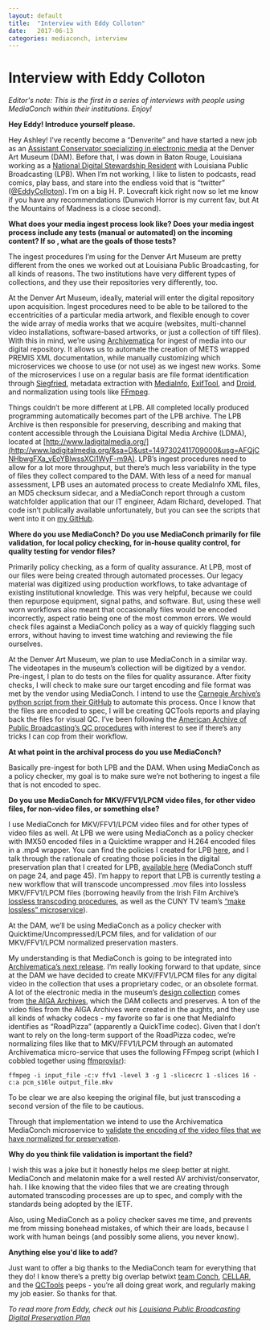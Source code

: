 ```yaml
---
layout: default
title:  "Interview with Eddy Colloton"
date:   2017-06-13
categories: mediaconch, interview
---
```


# Interview with Eddy Colloton

*Editor's note: This is the first in a series of interviews with people using MediaConch within their institutions. Enjoy!*


**Hey Eddy! Introduce yourself please.**

Hey Ashley! I’ve recently become a “Denverite” and have started a new job as an [Assistant Conservator specializing in electronic media](http://www.kunc.org/post/built-past-floppy-disk-and-vhs-art-need-creative-conservation&sa=D&ust=1497302411695000&usg=AFQjCNEd4gxsXMGMqdLlhnkyQ3U_cuCpug) at the Denver Art Museum (DAM). Before that, I was down in Baton Rouge, Louisiana working as a [National Digital Stewardship Resident](https://ndsr.americanarchive.org/&sa=D&ust=1497302411696000&usg=AFQjCNFAxhriwjXWqTbSm04mdYPhmQx3aA) with Louisiana Public Broadcasting (LPB). When I’m not working, I like to listen to podcasts, read comics, play bass, and stare into the endless void that is “twitter” ([@EddyColloton](https://twitter.com/EddyColloton)). I’m on a big H. P. Lovecraft kick right now so let me know if you have any recommendations (Dunwich Horror is my current fav, but At the Mountains of Madness is a close second).


**What does your media ingest process look like? Does your media ingest process include any tests (manual or automated) on the incoming content? If so , what are the goals of those tests?**

The ingest procedures I’m using for the Denver Art Museum are pretty different from the ones we worked out at Louisiana Public Broadcasting, for all kinds of reasons. The two institutions have very different types of collections, and they use their repositories very differently, too.

At the Denver Art Museum, ideally, material will enter the digital repository upon acquisition. Ingest procedures need to be able to be tailored to the eccentricities of a particular media artwork, and flexible enough to cover the wide array of media works that we acquire (websites, multi-channel video installations, software-based artworks, or just a collection of tiff files). With this in mind, we’re using [Archivematica](https://www.archivematica.org/en/&sa=D&ust=1497302411701000&usg=AFQjCNGiYD7IxXFq_vJwvx1v9OhMyEjDsQ) for ingest of media into our digital repository. It allows us to automate the creation of METS wrapped PREMIS XML documentation, while manually customizing which microservices we choose to use (or not use) as we ingest new works. Some of the microservices I use on a regular basis are file format identification through [Siegfried](http://www.itforarchivists.com/siegfried&sa=D&ust=1497302411703000&usg=AFQjCNFls8VIadFVVfzr7aMZO4wnAxp8KQ), metadata extraction with [MediaInfo](https://mediaarea.net/ru/mediainfo&sa=D&ust=1497302411704000&usg=AFQjCNE2WXrMudOm6zPEugJ8iAiqmrqCtQ), [ExifTool](http://www.sno.phy.queensu.ca/~phil/exiftool/&sa=D&ust=1497302411705000&usg=AFQjCNGQvM_KgEjvGZxJSdFCmY6FQEWBFA), and [Droid](http://www.dcc.ac.uk/resources/external/droid&sa=D&ust=1497302411706000&usg=AFQjCNGX3FGken7O5d-JRMZ9EnANE6DGCw), and normalization using tools like [FFmpeg](https://ffmpeg.org/&sa=D&ust=1497302411707000&usg=AFQjCNEb6U7fL221fOQdmYIQ7KkZAROX3Q).

Things couldn’t be more different at LPB. All completed locally produced programming automatically becomes part of the LPB archive. The LPB Archive is then responsible for preserving, describing and making that content accessible through the Louisiana Digital Media Archive (LDMA), located at [http://www.ladigitalmedia.org/](http://www.ladigitalmedia.org/&sa=D&ust=1497302411709000&usg=AFQjCNHbwgFXa_vEoYBlwssXCi1WyF-m9A). LPB’s ingest procedures need to allow for a lot more throughput, but there’s much less variability in the type of files they collect compared to the DAM. With less of a need for manual assessment, LPB uses an automated process to create MediaInfo XML files, an MD5 checksum sidecar, and a MediaConch report through a custom watchfolder application that our IT engineer, Adam Richard, developed. That code isn’t publically available unfortunately, but you can see the scripts that went into it on [my GitHub](https://github.com/eddycolloton/LPB_ArchiveProcesses&sa=D&ust=1497302411710000&usg=AFQjCNFHpD6_n8dWf5Gicn-w0iqKZEwWFQ).


**Where do you use MediaConch? Do you use MediaConch primarily for file validation, for local policy checking, for in-house quality control, for quality testing for vendor files?**

Primarily policy checking, as a form of quality assurance. At LPB, most of our files were being created through automated processes. Our legacy material was digitized using production workflows, to take advantage of existing institutional knowledge. This was very helpful, because we could then repurpose equipment, signal paths, and software. But, using these well worn workflows also meant that occasionally files would be encoded incorrectly, aspect ratio being one of the most common errors. We would check files against a MediaConch policy as a way of quickly flagging such errors, without having to invest time watching and reviewing the file ourselves.

At the Denver Art Museum, we plan to use MediaConch in a similar way. The videotapes in the museum’s collection will be digitized by a vendor. Pre-ingest, I plan to do tests on the files for quality assurance. After fixity checks, I will check to make sure our target encoding and file format was met by the vendor using MediaConch. I intend to use the [Carnegie Archive’s python script from their GitHub](https://github.com/CarnegieHall/quality-control/blob/master/mediaconch/mediaconch-xmlreport-summary.py&sa=D&ust=1497302411714000&usg=AFQjCNGNBDXo2efUjLy6ztfFzk-hz3bIgQ) to automate this process. Once I know that the files are encoded to spec, I will be creating QCTools reports and playing back the files for visual QC. I’ve been following the [American Archive of Public Broadcasting’s QC procedures](https://americanarchivepb.wordpress.com/2017/04/12/pbs-newshour-digitization-project-update-ingest-and-digital-preservation-workflows/&sa=D&ust=1497302411715000&usg=AFQjCNEbvjjJMWxL0v4GLuwhRRx9l5EsKw) with interest to see if there’s any tricks I can cop from their workflow.


**At what point in the archival process do you use MediaConch?**


Basically pre-ingest for both LPB and the DAM. When using MediaConch as a policy checker, my goal is to make sure we’re not bothering to ingest a file that is not encoded to spec.

**Do you use MediaConch for MKV/FFV1/LPCM video files, for other video files, for non-video files, or something else?**


I use MediaConch for MKV/FFV1/LPCM video files and for other types of video files as well. At LPB we were using MediaConch as a policy checker with IMX50 encoded files in a Quicktime wrapper and H.264 encoded files in a .mp4 wrapper. You can find the policies I created for LPB [here](https://github.com/eddycolloton/MediaConch&sa=D&ust=1497302411720000&usg=AFQjCNGAbyEM1vzB7hJkVhtTkYVLDqvNEA), and I talk through the rationale of creating those policies in the digital preservation plan that I created for LPB, [available here](https://aapbndsr.files.wordpress.com/2017/03/lpb_digital_preservation_plan_aapb_ndsr.pdf&sa=D&ust=1497302411721000&usg=AFQjCNElVoA6Px0syynhoms4_AdmpOvB1w) (MediaConch stuff on page 24, and page 45). I’m happy to report that LPB is currently testing a new workflow that will transcode uncompressed .mov files into lossless MKV/FFV1/LPCM files (borrowing heavily from the Irish Film Archive’s [lossless transcoding procedures](https://github.com/kieranjol/IFIscripts/blob/master/makeffv1.py&sa=D&ust=1497302411722000&usg=AFQjCNHbDuGNzix5cDWsLOm6m9ccLT1YIA), as well as the CUNY TV team’s [“make lossless” microservice](https://github.com/mediamicroservices/mm/blob/master/makelossless&sa=D&ust=1497302411724000&usg=AFQjCNGC5RRaNQ_h1pnbNukiiKlcY1wDNA)).

At the DAM, we’ll be using MediaConch as a policy checker with Quicktime/Uncompressed/LPCM files, and for validation of our MKV/FFV1/LPCM normalized preservation masters.

My understanding is that MediaConch is going to be integrated into [Archivematica’s next release](https://wiki.archivematica.org/MediaConch_workflow&sa=D&ust=1497302411728000&usg=AFQjCNFRIcrfLP_yKT6oNtDbVgaWflqz7A). I’m really looking forward to that update, since at the DAM we have decided to create MKV/FFV1/LPCM files for any digital video in the collection that uses a proprietary codec, or an obsolete format. A lot of the electronic media in the museum’s [design collection](http://denverartmuseum.org/collections/architecture-design-graphics&sa=D&ust=1497302411729000&usg=AFQjCNHi1BIRCa2vf08SKkJmoxmCX32ARg) comes from [the AIGA Archives](http://designarchives.aiga.org/%23/home&sa=D&ust=1497302411731000&usg=AFQjCNHc2eqfNGphFONluVYYj8ivFAwMPA), which the DAM collects and preserves. A ton of the video files from the AIGA Archives were created in the aughts, and they use all kinds of whacky codecs - my favorite so far is one that MediaInfo identifies as “RoadPizza” (apparently a QuickTime codec). Given that I don’t want to rely on the long-term support of the RoadPizza codec, we’re normalizing files like that to MKV/FFV1/LPCM through an automated Archivematica micro-service that uses the following FFmpeg script (which I cobbled together using [ffmprovisr](https://amiaopensource.github.io/ffmprovisr/&sa=D&ust=1497302411732000&usg=AFQjCNHx6UqnvVMH3B319D-dCYkd6EEYYg)):


`ffmpeg -i input_file -c:v ffv1 -level 3 -g 1 -slicecrc 1 -slices 16 -c:a pcm_s16le output_file.mkv`


To be clear we are also keeping the original file, but just transcoding a second version of the file to be cautious.

Through that implementation we intend to use the Archivematica MediaConch microservice to [validate the encoding of the video files that we have normalized for preservation](https://wiki.archivematica.org/Requirements/MediaConch_integration%23Post-normalization&sa=D&ust=1497302411737000&usg=AFQjCNE6BYrfOcDR5b1z1TItdfwNpShYnQ).


**Why do you think file validation is important the field?**


I wish this was a joke but it honestly helps me sleep better at night. MediaConch and melatonin make for a well rested AV archivist/conservator, hah. I like knowing that the video files that we are creating through automated transcoding processes are up to spec, and comply with the standards being adopted by the IETF.


Also, using MediaConch as a policy checker saves me time, and prevents me from missing bonehead mistakes, of which their are loads, because I work with human beings (and possibly some aliens, you never know).


**Anything else you'd like to add?**


Just want to offer a big thanks to the MediaConch team for everything that they do! I know there’s a pretty big overlap betwixt [team Conch](https://mediaarea.net/MediaConch/team.html&sa=D&ust=1497302411743000&usg=AFQjCNGc9v_uSSu6xXg7-nRvy7idDGMmoA), [CELLAR](https://datatracker.ietf.org/wg/cellar/charter/&sa=D&ust=1497302411744000&usg=AFQjCNFHpwMhQl4Cky0kBwOFNZzsVi8nfQ), and the [QCTools](https://www.bavc.org/preserve-media/preservation-tools/qctools&sa=D&ust=1497302411745000&usg=AFQjCNF063AK_HNeUl-RJh6oqizFIkNapA) peeps - you’re all doing great work, and regularly making my job easier. So thanks for that.

*To read more from Eddy, check out his [Louisiana Public Broadcasting Digital Preservation Plan](https://aapbndsr.files.wordpress.com/2017/03/lpb_digital_preservation_plan_aapb_ndsr.pdf)*
